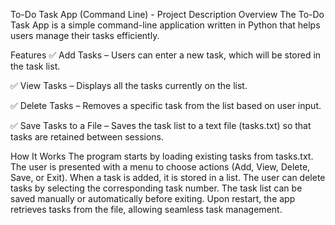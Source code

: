 To-Do Task App (Command Line) - Project Description
Overview
The To-Do Task App is a simple command-line application written in Python that helps users manage their tasks efficiently.

Features
✅ Add Tasks – Users can enter a new task, which will be stored in the task list.

✅ View Tasks – Displays all the tasks currently on the list.

✅ Delete Tasks – Removes a specific task from the list based on user input.

✅ Save Tasks to a File – Saves the task list to a text file (tasks.txt) so that tasks are retained between sessions.


How It Works
The program starts by loading existing tasks from tasks.txt.
The user is presented with a menu to choose actions (Add, View, Delete, Save, or Exit).
When a task is added, it is stored in a list.
The user can delete tasks by selecting the corresponding task number.
The task list can be saved manually or automatically before exiting.
Upon restart, the app retrieves tasks from the file, allowing seamless task management.
